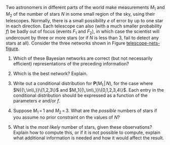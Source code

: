 Two astronomers in different parts of the world
make measurements $M_1$ and $M_2$ of the number of stars $N$ in some
small region of the sky, using their telescopes. Normally, there is a
small possibility $e$ of error by up to one star in each direction. Each
telescope can also (with a much smaller probability $f$) be badly out of
focus (events $F_1$ and $F_2$), in which case the scientist will
undercount by three or more stars (or if $N$ is less than 3, fail to
detect any stars at all). Consider the three networks shown in
Figure <a class="insideExerciseFigRef"  href="#telescope-nets-figure">telescope-nets-figure</a>.<br>

1.  Which of these Bayesian networks are correct (but not
    necessarily efficient) representations of the preceding information?<br>

2.  Which is the best network? Explain.<br>

3.  Write out a conditional distribution for
    ${\textbf{P}}(M_1{{\,|\,}}N)$, for the case where
    $N{{\,\in\\,}}\{1,2,3\}$ and $M_1{{\,\in\\,}}\{0,1,2,3,4\}$. Each
    entry in the conditional distribution should be expressed as a
    function of the parameters $e$ and/or $f$.<br>

4.  Suppose $M_1{{\,=\,}}1$ and $M_2{{\,=\,}}3$. What are the
    <i>possible</i> numbers of stars if you assume no prior
    constraint on the values of $N$?<br>

5.  What is the <i>most likely</i> number of stars, given these
    observations? Explain how to compute this, or if it is not possible
    to compute, explain what additional information is needed and how it
    would affect the result.<br>
